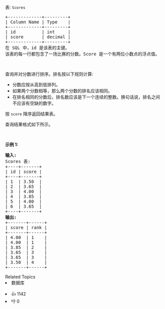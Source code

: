 <p>表:&nbsp;<code>Scores</code></p>

<pre>
+-------------+---------+
| Column Name | Type    |
+-------------+---------+
| id          | int     |
| score       | decimal |
+-------------+---------+
在 SQL 中，id 是该表的主键。
该表的每一行都包含了一场比赛的分数。Score 是一个有两位小数点的浮点值。
</pre>

<p>&nbsp;</p>

<p>查询并对分数进行排序。排名按以下规则计算:</p>

<ul> 
 <li>分数应按从高到低排列。</li> 
 <li>如果两个分数相等，那么两个分数的排名应该相同。</li> 
 <li>在排名相同的分数后，排名数应该是下一个连续的整数。换句话说，排名之间不应该有空缺的数字。</li> 
</ul>

<p>按&nbsp;<code>score</code>&nbsp;降序返回结果表。</p>

<p>查询结果格式如下所示。</p>

<p>&nbsp;</p>

<p><strong>示例 1:</strong></p>

<pre>
<strong>输入:</strong> 
Scores 表:
+----+-------+
| id | score |
+----+-------+
| 1  | 3.50  |
| 2  | 3.65  |
| 3  | 4.00  |
| 4  | 3.85  |
| 5  | 4.00  |
| 6  | 3.65  |
+----+-------+
<strong>输出:</strong> 
+-------+------+
| score | rank |
+-------+------+
| 4.00  | 1    |
| 4.00  | 1    |
| 3.85  | 2    |
| 3.65  | 3    |
| 3.65  | 3    |
| 3.50  | 4    |
+-------+------+</pre>

<div><div>Related Topics</div><div><li>数据库</li></div></div><br><div><li>👍 1142</li><li>👎 0</li></div>